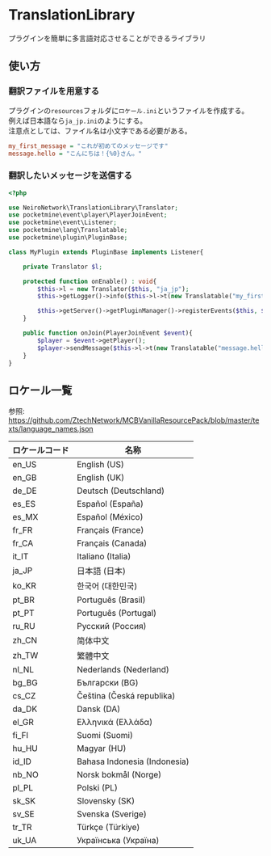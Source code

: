 # TranslationLibrary
プラグインを簡単に多言語対応させることができるライブラリ

## 使い方
### 翻訳ファイルを用意する
プラグインの`resources`フォルダに`ロケール.ini`というファイルを作成する。  
例えば日本語なら`ja_jp.ini`のようにする。  
注意点としては、ファイル名は小文字である必要がある。
```ini
my_first_message = "これが初めてのメッセージです"
message.hello = "こんにちは！{%0}さん。"
```

### 翻訳したいメッセージを送信する
```php
<?php

use NeiroNetwork\TranslationLibrary\Translator;
use pocketmine\event\player\PlayerJoinEvent;
use pocketmine\event\Listener;
use pocketmine\lang\Translatable;
use pocketmine\plugin\PluginBase;

class MyPlugin extends PluginBase implements Listener{

    private Translator $l;

    protected function onEnable() : void{
        $this->l = new Translator($this, "ja_jp");
        $this->getLogger()->info($this->l->t(new Translatable("my_first_message")));

        $this->getServer()->getPluginManager()->registerEvents($this, $this);
    }

    public function onJoin(PlayerJoinEvent $event){
        $player = $event->getPlayer();
        $player->sendMessage($this->l->t(new Translatable("message.hello", [$player->getName()]), $player));
    }
}
```

## ロケール一覧
参照: https://github.com/ZtechNetwork/MCBVanillaResourcePack/blob/master/texts/language_names.json

| ロケールコード | 名称 |
| --- | --- |
| en_US | English (US) |
| en_GB | English (UK) |
| de_DE | Deutsch (Deutschland) |
| es_ES | Español (España) |
| es_MX | Español (México) |
| fr_FR | Français (France) |
| fr_CA | Français (Canada) |
| it_IT | Italiano (Italia) |
| ja_JP | 日本語 (日本) |
| ko_KR | 한국어 (대한민국) |
| pt_BR | Português (Brasil) |
| pt_PT | Português (Portugal) |
| ru_RU | Русский (Россия) |
| zh_CN | 简体中文 |
| zh_TW | 繁體中文 |
| nl_NL | Nederlands (Nederland) |
| bg_BG | Български (BG) |
| cs_CZ | Čeština (Česká republika) |
| da_DK | Dansk (DA) |
| el_GR | Ελληνικά (Ελλάδα) |
| fi_FI | Suomi (Suomi) |
| hu_HU | Magyar (HU) |
| id_ID | Bahasa Indonesia (Indonesia) |
| nb_NO | Norsk bokmål (Norge) |
| pl_PL | Polski (PL) |
| sk_SK | Slovensky (SK) |
| sv_SE | Svenska (Sverige) |
| tr_TR | Türkçe (Türkiye) |
| uk_UA | Українська (Україна) |